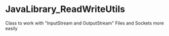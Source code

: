 # JavaLibrary_ReadWriteUtils
Class to work with "InputStream and OutputStream" Files and Sockets more easily
